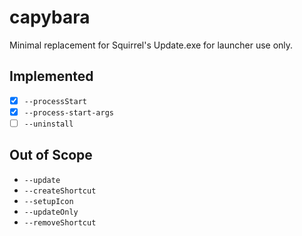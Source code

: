 # capybara
Minimal replacement for Squirrel's Update.exe for launcher use only.


## Implemented

- [X] `--processStart`
- [X] `--process-start-args`
- [ ] `--uninstall`

## Out of Scope

- `--update`
- `--createShortcut`
- `--setupIcon`
- `--updateOnly`
- `--removeShortcut`
